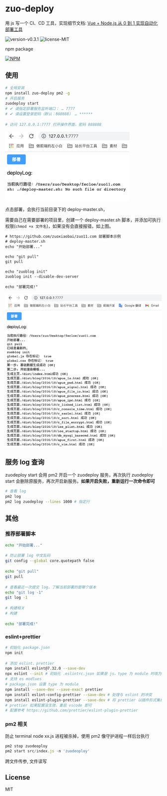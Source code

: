 # zuo-deploy
用 js 写一个 CI、CD 工具，实现细节文档: [Vue + Node.js 从 0 到 1 实现自动化部署工具](http://www.zuo11.com/blog/2022/2/zuo_deploy_think.html)

![version-v0.3.1](https://img.shields.io/badge/version-v0.3.1-yellow.svg) ![license-MIT](https://img.shields.io/badge/license-MIT-green.svg) 

npm package

[![NPM](https://nodei.co/npm/zuo-deploy.png)](https://npmjs.org/package/zuo-deploy)
## 使用
```bash
# 全局安装
npm install zuo-deploy pm2 -g
# 开启服务
zuodeploy start
# ✔ 请指定部署服务监听端口： … 7777
# ✔ 请设置登录密码（默认：888888） … ******

# 访问 127.0.0.1:7777 打开操作界面，密码 888888
```

![docImages/deploy-add-sh.png](./docImages/deploy-add-sh.png)

点击部署，会执行当前目录下的 deploy-master.sh，

需要自己在需要部署的项目里，创建一个 deploy-master.sh 脚本，并添加可执行权限(`chmod +x 文件名`)，如果没有会直接报错，如上图。

```shell
# https://github.com/zuoxiaobai/zuo11.com 部署脚本示例
# deploy-master.sh
echo "开始部署..."

echo "git pull"
git pull 

echo "zuoblog init"
zuoblog init --disable-dev-server

echo "部署完成!"
```
![docImages/deploy-log.png](./docImages/deploy-log.png)

## 服务 log 查询
zuodeploy start 会用 pm2 开启一个 zuodeploy 服务，再次执行 zuodeploy start 会删除原服务，再次开启新服务。**如果开启失败，重新运行一次命令即可**
```bash
# 查看 log
pm2 log
pm2 log zuodeploy --lines 1000 # 指定行
```


## 其他
### 推荐部署脚本
```bash
echo "开始部署..."

# 防止部署 log 中文乱码
git config --global core.quotepath false 

echo "git pull"
git pull 

# 查看最近一次提交 log，了解当前部署的是哪个版本
echo "git log -1"
git log -1 

# 构建相关
# 构建

echo "部署完成!"
```
### eslint+prettier

```bash
# 初始化 package.json
npm init

# 添加 eslint、prettier
npm install eslint@7.32.0 --save-dev
npx eslint --init # 初始化 .eslintrc.json 如果是 js，type 为 module 时改为 .cjs
# 支持 es modlues
# package.json 设置 type 为 module
npm install --save-dev --save-exact prettier
npm install eslint-config-prettier --save-dev # 处理与 eslint 的冲突
npm install eslint-plugin-prettier --save-dev # 将 prettier 以插件形式集成到 eslint 处理流程中
# prettier 如果配置没生效，重启 vscode 即可
# 配置参考 https://github.com/prettier/eslint-plugin-prettier
```

### pm2 相关
防止 terminal node xx.js 进程被杀掉，使用 pm2 像守护进程一样后台执行
```js
pm2 stop zuodeoploy
pm2 start src/index.js -n 'zuodeoploy'
```
跨文件传参, 文件读写

## License
MIT